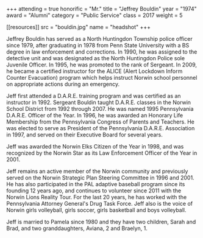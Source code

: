 +++
attending = true
honorific = "Mr."
title     = "Jeffrey Bouldin"
year      = "1974"
award     = "Alumni"
category  = "Public Service"
class     = 2017
weight    = 5

[[resources]]
  src  = "bouldin.jpg"
  name = "headshot"
+++

Jeffrey Bouldin has served as a North Huntingdon Township police officer since 1979, after graduating in 1978 from Penn State University with a BS degree in law enforcement and corrections. In 1990, he was assigned to the detective unit and was designated as the North Huntingdon Police sole Juvenile Officer. In 1995, he was promoted to the rank of Sergeant. In 2009, he became a certified instructor for the ALICE (Alert Lockdown Inform Counter Evacuation) program which helps instruct Norwin school personnel on appropriate actions during an emergency.

Jeff first attended a D.A.R.E. training program and was certified as an instructor in 1992. Sergeant Bouldin taught D.A.R.E. classes in the Norwin School District from 1992 through 2007. He was named 1995 Pennsylvania D.A.R.E. Officer of the Year. In 1996, he was awarded an Honorary Life Membership from the Pennsylvania Congress of Parents and Teachers. He was elected to serve as President of the Pennsylvania D.A.R.E. Association in 1997, and served on their Executive Board for several years.

Jeff was awarded the Norwin Elks Citizen of the Year in 1998, and was recognized by the Norwin Star as its Law Enforce­ment Officer of the Year in 2001.

Jeff remains an active member of the Norwin community and previously served on the Norwin Strategic Plan Steering Committee in 1996 and 2001. He has also participated in the PAL adaptive baseball program since its founding 12 years ago, and continues to volunteer since 2011 with the Norwin Lions Reality Tour. For the last 20 years, he has worked with the Pennsylvania Attorney General's Drug Task Force. Jeff also is the voice of Norwin girls volleyball, girls soccer, girls basketball and boys volleyball.

Jeff is married to Pamela since 1980 and they have two children, Sarah and Brad, and two granddaughters, Aviana, 2 and Braelyn, 1.

